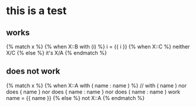 


# this is a test



## works

{% match x %}
{% when X::B with (i) %}
i = {{ i }}
{% when X::C %}
neither X/C
{% else %}
it's X/A
{% endmatch %}

## does not work


{% match x %}
{% when X::A with ( name : name ) %}
// with ( name ) nor does { name } nor does { name : name } nor does ( name : name ) work
name = {{ name }}
{% else %}
not X::A
{% endmatch %}
